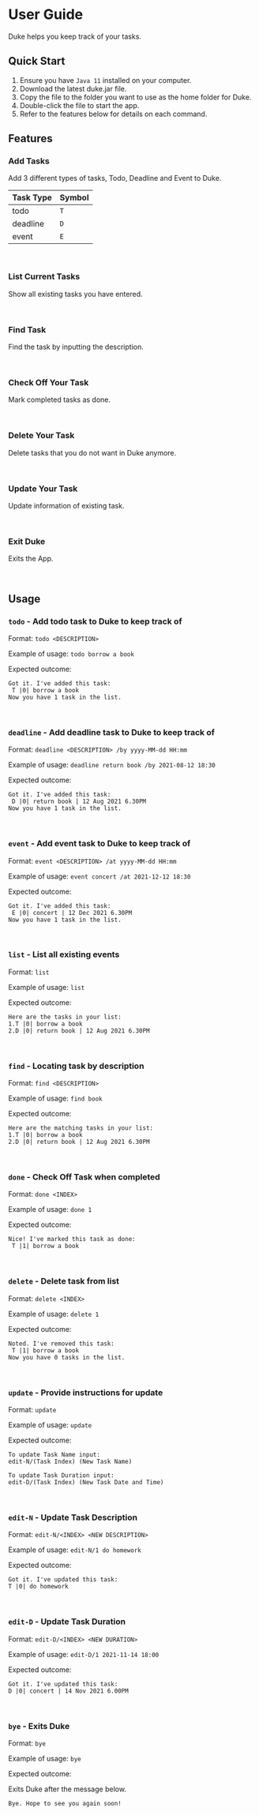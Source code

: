 # User Guide
Duke helps you keep track of your tasks.

## Quick Start
1. Ensure you have `Java 11` installed on your computer.
2. Download the latest duke.jar file.
3. Copy the file to the folder you want to use as the home folder for Duke.
4. Double-click the file to start the app.
5. Refer to the features below for details on each command.


## Features 

### Add Tasks

Add 3 different types of tasks, Todo, Deadline and Event to Duke.

Task Type | Symbol
----------|---------
todo | `T`
deadline | `D`
event | `E`

<br />

### List Current Tasks

Show all existing tasks you have entered.

<br />

### Find Task

Find the task by inputting the description.

<br />

### Check Off Your Task

Mark completed tasks as done.

<br />

### Delete Your Task

Delete tasks that you do not want in Duke anymore.

<br />

### Update Your Task

Update information of existing task.

<br />

### Exit Duke

Exits the App.

<br />

## Usage
### `todo` - Add todo task to Duke to keep track of

Format: `todo <DESCRIPTION>`

Example of usage:  `todo borrow a book`

Expected outcome:

```
Got it. I've added this task:
 T |0| borrow a book
Now you have 1 task in the list.
```
<br />

### `deadline` - Add deadline task to Duke to keep track of

Format: `deadline <DESCRIPTION> /by yyyy-MM-dd HH:mm`

Example of usage:  `deadline return book /by 2021-08-12 18:30`

Expected outcome:

```
Got it. I've added this task:
 D |0| return book | 12 Aug 2021 6.30PM
Now you have 1 task in the list.
```
<br />

### `event` - Add event task to Duke to keep track of

Format: `event <DESCRIPTION> /at yyyy-MM-dd HH:mm`

Example of usage:  `event concert /at 2021-12-12 18:30`

Expected outcome:

```
Got it. I've added this task:
 E |0| concert | 12 Dec 2021 6.30PM
Now you have 1 task in the list.
```
<br />

### `list` - List all existing events

Format: `list`

Example of usage:  `list`

Expected outcome:

```
Here are the tasks in your list:
1.T |0| borrow a book
2.D |0| return book | 12 Aug 2021 6.30PM
```
<br />

### `find` - Locating task by description

Format: `find <DESCRIPTION>`

Example of usage:  `find book`

Expected outcome:

```
Here are the matching tasks in your list:
1.T |0| borrow a book
2.D |0| return book | 12 Aug 2021 6.30PM
```
<br />

### `done` - Check Off Task when completed

Format: `done <INDEX>`

Example of usage:  `done 1`

Expected outcome:

```
Nice! I've marked this task as done:
 T |1| borrow a book
```
<br />

### `delete` - Delete task from list

Format: `delete <INDEX>`

Example of usage:  `delete 1`

Expected outcome:

```
Noted. I've removed this task:
 T |1| borrow a book
Now you have 0 tasks in the list.
```
<br />

### `update` - Provide instructions for update

Format: `update`

Example of usage:  `update`

Expected outcome:

```
To update Task Name input:
edit-N/(Task Index) (New Task Name)

To update Task Duration input:
edit-D/(Task Index) (New Task Date and Time)
```
<br />

### `edit-N` - Update Task Description

Format: `edit-N/<INDEX> <NEW DESCRIPTION>`

Example of usage:  `edit-N/1 do homework`

Expected outcome:

```
Got it. I've updated this task:
T |0| do homework
```
<br />

### `edit-D` - Update Task Duration

Format: `edit-D/<INDEX> <NEW DURATION>`

Example of usage:  `edit-D/1 2021-11-14 18:00`

Expected outcome:

```
Got it. I've updated this task:
D |0| concert | 14 Nov 2021 6.00PM
```
<br />

### `bye` - Exits Duke

Format: `bye`

Example of usage:  `bye`

Expected outcome:

Exits Duke after the message below.

```
Bye. Hope to see you again soon!
```
<br />
